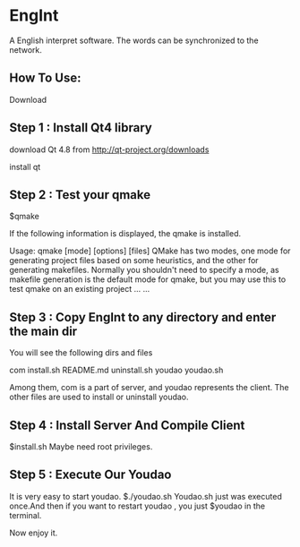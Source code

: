 EngInt
======
A English interpret software. The words can be synchronized to the network.


How To Use:
-----------------------------------------------------------------------
Download  

Step 1 : Install Qt4 library
-----------------------------------------------------------------------
download Qt 4.8 from http://qt-project.org/downloads

install qt

Step 2 : Test your qmake
-----------------------------------------------------------------------
$qmake

If the following information is displayed,  the qmake is installed.

Usage: qmake [mode] [options] [files]
QMake has two modes, one mode for generating project files based on
some heuristics, and the other for generating makefiles. Normally you
shouldn't need to specify a mode, as makefile generation is the default
mode for qmake, but you may use this to test qmake on an existing project
... ...

Step 3 : Copy EngInt to any directory and enter the main dir
------------
You will see the following dirs and files

com  install.sh  README.md  uninstall.sh  youdao  youdao.sh

Among them, com is a part of server, and youdao represents the client. The
other files are used to install or uninstall youdao.

Step 4 : Install Server And Compile Client
------------
$install.sh
Maybe need root privileges.

Step 5 : Execute Our Youdao
-------------
It is very easy to start youdao.
$./youdao.sh
Youdao.sh just was executed once.And then if you want to restart youdao , you just
$youdao in the terminal.

Now enjoy it.





